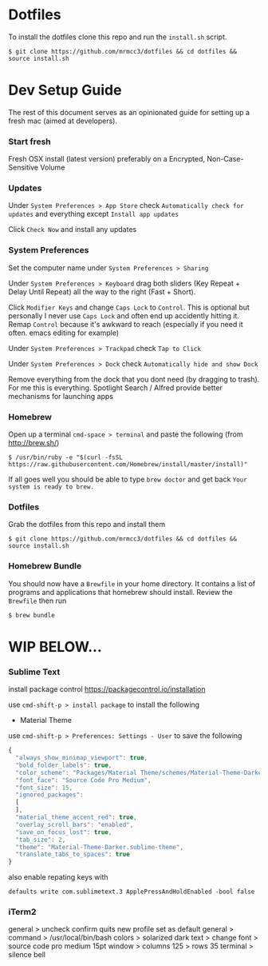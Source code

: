 # Dotfiles

To install the dotfiles clone this repo and run the `install.sh` script.

```
$ git clone https://github.com/mrmcc3/dotfiles && cd dotfiles && source install.sh
```

# Dev Setup Guide

The rest of this document serves as an opinionated guide for setting up a fresh mac (aimed at developers).

### Start fresh

Fresh OSX install (latest version) preferably on a Encrypted, Non-Case-Sensitive Volume

### Updates

Under `System Preferences > App Store` check `Automatically check for updates` and everything
except `Install app updates`

Click `Check Now` and install any updates

### System Preferences

Set the computer name under `System Preferences > Sharing`

Under `System Preferences > Keyboard` drag both sliders (Key Repeat + Delay Until Repeat) all the
way to the right (Fast + Short).

Click `Modifier Keys` and change `Caps Lock` to `Control`. This is optional but personally
I never use `Caps Lock` and often end up accidently hitting it. Remap `Control` because it's 
awkward to reach (especially if you need it often. emacs editing for example)

Under `System Preferences > Trackpad` check `Tap to Click` 

Under `System Preferences > Dock` check `Automatically hide and show Dock`

Remove everything from the dock that you dont need (by dragging to trash). For me this is everything.
Spotlight Search / Alfred provide better mechanisms for launching apps

### Homebrew

Open up a terminal `cmd-space > terminal` and paste the following (from http://brew.sh/)

```
$ /usr/bin/ruby -e "$(curl -fsSL https://raw.githubusercontent.com/Homebrew/install/master/install)"
```

If all goes well you should be able to type `brew doctor` and get back `Your system is ready to brew.`

### Dotfiles

Grab the dotfiles from this repo and install them

```
$ git clone https://github.com/mrmcc3/dotfiles && cd dotfiles && source install.sh
```

### Homebrew Bundle

You should now have a `Brewfile` in your home directory. It contains a list of programs and applications
that homebrew should install. Review the `Brewfile` then run

```
$ brew bundle
```

# WIP BELOW...

### Sublime Text

install package control https://packagecontrol.io/installation

use `cmd-shift-p > install package` to install the following

- Material Theme

use `cmd-shift-p > Preferences: Settings - User` to save the following

```javascript
{
  "always_show_minimap_viewport": true,
  "bold_folder_labels": true,
  "color_scheme": "Packages/Material Theme/schemes/Material-Theme-Darker.tmTheme",
  "font_face": "Source Code Pro Medium",
  "font_size": 15,
  "ignored_packages":
  [
  ],
  "material_theme_accent_red": true,
  "overlay_scroll_bars": "enabled",
  "save_on_focus_lost": true,
  "tab_size": 2,
  "theme": "Material-Theme-Darker.sublime-theme",
  "translate_tabs_to_spaces": true
}
```

also enable repating keys with

```
defaults write com.sublimetext.3 ApplePressAndHoldEnabled -bool false
```

### iTerm2

general > uncheck confirm quits
new profile
set as default
general > command > /usr/local/bin/bash
colors > solarized dark
text > change font > source code pro medium 15pt
window > columns 125 > rows 35
terminal > silence bell



